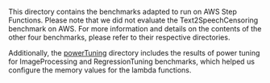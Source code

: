 This directory contains the benchmarks adapted to run on AWS Step Functions. Please note that we did not evaluate the Text2SpeechCensoring benchmark on AWS. For more information and details on the contents of the other four benchmarks, please refer to their respective directories.

Additionally, the [powerTuning](./powerTuning) directory includes the results of power tuning for ImageProcessing and RegressionTuning benchmarks, which helped us configure the memory values for the lambda functions.